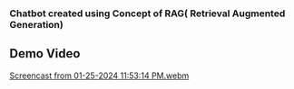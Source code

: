 ### Chatbot created using Concept of RAG( Retrieval Augmented Generation)

## Demo Video
[Screencast from 01-25-2024 11:53:14 PM.webm](https://github.com/Nadika18/RAG-TechnewsChatbot/assets/56972017/92afbc74-21b4-4b7d-bc17-b1984a3bff1d)
